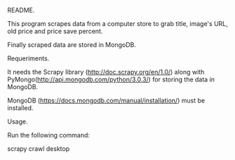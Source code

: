 README.


This program scrapes data from a computer store to grab title, image's URL,  old price and price save percent.

Finally scraped data are stored in MongoDB. 

Requeriments.

It needs the Scrapy library (http://doc.scrapy.org/en/1.0/) along with PyMongo(http://api.mongodb.com/python/3.0.3/)  for storing the data in MongoDB.

MongoDB (https://docs.mongodb.com/manual/installation/) must be installed.

Usage.

Run the following command:

scrapy crawl desktop

